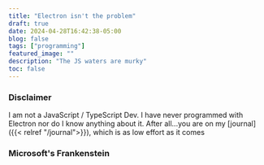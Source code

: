 ```yaml
---
title: "Electron isn't the problem"
draft: true
date: 2024-04-28T16:42:38-05:00
blog: false
tags: ["programming"]
featured_image: ""
description: "The JS waters are murky"
toc: false
---
```


### Disclaimer

I am not a JavaScript / TypeScript Dev. I have never programmed with Electron nor do I know anything about it. After all...you are on my [journal]({{< relref "/journal">}}), which is as low effort as it comes

### Microsoft's Frankenstein
